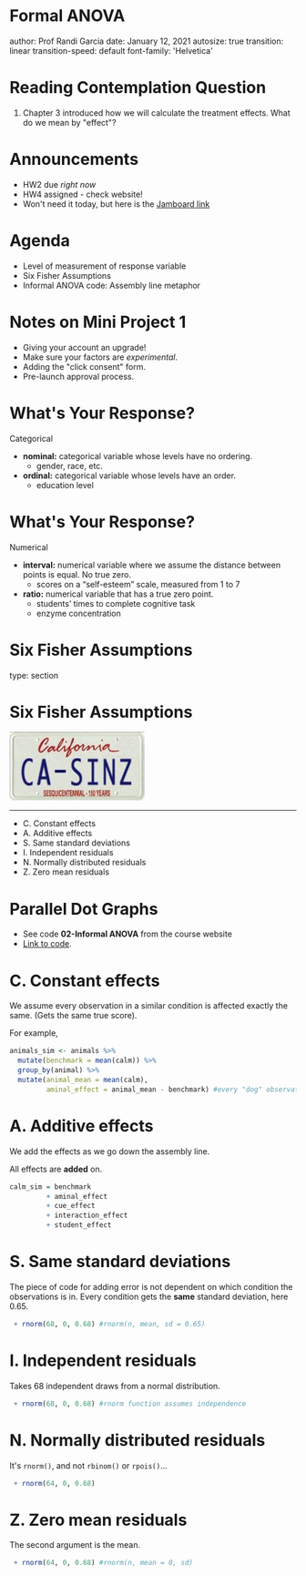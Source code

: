 Formal ANOVA
========================================================
author: Prof Randi Garcia
date: January 12, 2021
autosize: true
transition: linear
transition-speed: default
font-family: 'Helvetica'


Reading Contemplation Question
========================================================

  1. Chapter 3 introduced how we will calculate the treatment effects. What do 
     we mean by "effect"?  

Announcements
========================================================

- HW2 due *right now*
- HW4 assigned - check website!
- Won't need it today, but here is the [Jamboard link](https://jamboard.google.com/d/1mmGtXITXmD908iyWsHCe3RO1TbxkuEjvavIUneLgZR4/edit?usp=sharing)

Agenda
========================================================

- Level of measurement of response variable
- Six Fisher Assumptions
- Informal ANOVA code: Assembly line metaphor

Notes on Mini Project 1
========================================================

- Giving your account an upgrade!
- Make sure your factors are *experimental*.
- Adding the "click consent" form.
- Pre-launch approval process.

What's Your Response?
========================================================
Categorical

- **nominal:** categorical variable whose levels have no ordering.
    - gender, race, etc.
- **ordinal:** categorical variable whose levels have an order. 
    - education level

What's Your Response?
========================================================
Numerical

- **interval:** numerical variable where we assume the distance between points is equal. No true zero.
    - scores on a “self-esteem” scale, measured from 1 to 7 
- **ratio:** numerical variable that has a true zero point. 
    - students’ times to complete cognitive task
    - enzyme concentration

Six Fisher Assumptions
=======================================================
type: section

Six Fisher Assumptions
=======================================================
![](04_exp_decisions-figure/CA-SINZ2.png)

***

- C. Constant effects
- A. Additive effects
- S. Same standard deviations
- I. Independent residuals
- N. Normally distributed residuals
- Z. Zero mean residuals

Parallel Dot Graphs
=======================================================

- See code **02-Informal ANOVA** from the course website
- [Link to code](https://randilgarcia.github.io/sds290interterm21/lectures/02_informal_anova.Rmd).

C. Constant effects
=======================================================

We assume every observation in a similar condition is affected exactly the same. (Gets the same true score).  

For example,


```r
animals_sim <- animals %>%
  mutate(benchmark = mean(calm)) %>%
  group_by(animal) %>%
  mutate(animal_mean = mean(calm),
         aminal_effect = animal_mean - benchmark) #every "dog" observation gets the same effect
```

A. Additive effects
=======================================================

We add the effects as we go down the assembly line. 

All effects are **added** on. 


```r
calm_sim = benchmark 
         + aminal_effect 
         + cue_effect 
         + interaction_effect 
         + student_effect 
```

S. Same standard deviations
=======================================================

The piece of code for adding error is not dependent on which condition the observations is in. Every condition gets the **same** standard deviation, here 0.65.


```r
 + rnorm(68, 0, 0.68) #rnorm(n, mean, sd = 0.65)
```

I. Independent residuals
=======================================================

Takes 68 independent draws from a normal distribution.


```r
 + rnorm(68, 0, 0.68) #rnorm function assumes independence
```

N. Normally distributed residuals
=======================================================

It's `rnorm()`, and not `rbinom()` or `rpois()`...


```r
 + rnorm(64, 0, 0.68)
```

Z. Zero mean residuals
=======================================================

The second argument is the mean.


```r
 + rnorm(64, 0, 0.68) #rnorm(n, mean = 0, sd)
```



<!-- Leafhopper survival -->
<!-- ======================================================= -->
<!-- It is reasonable to assume that the structure of a sugar molecule has something to do with its food value.  -->
<!-- An experiment was conducted to compare the effects of four sugar diets on the survival of leafhoppers. The four diets were glucose and fructose (6-carbon atoms), sucrose (12-carbon), and a control (2% agar). The experimenter prepared two dishes with each diet, divided the leafhoppers into eight groups of equal size, and then randomly assigned them to dishes. Then she counted the number of days until half the insects had died in each group. -->


<!-- Decomposing the data -->
<!-- ======================================================= -->
<!-- ```{r, echo = FALSE} -->
<!-- library(knitr) -->
<!-- library(dplyr) -->
<!-- library(tidyr) -->
<!-- library(mosaic) -->
<!-- library(ggplot2) -->

<!-- kable(data.frame(control = c(2.3,1.7), sucrose = c(3.6, 4.0), glucose = c(3.0,2.8), fructose = c(2.1,2.3))) -->
<!-- ``` -->

<!-- - Draw the factor diagram, including the benchmark and residuals. -->

<!-- Leafhoppers -->
<!-- ======================================================= -->

<!-- Bar graph of treatment condition averages.  -->

<!-- ```{r, echo=FALSE} -->
<!-- leaf <- data.frame(diet = c("control","control","sucrose", "sucrose", "glucose", "glucose", "fructose","fructose"), days = c(2.3,1.7,3.6,4.0,3.0,2.8,2.1,2.3)) -->
<!-- leaf %>% -->
<!--   group_by(diet) %>% -->
<!--   summarise(means = mean(days)) %>% -->
<!--   mutate(bench = mean(means)) %>% -->
<!-- ggplot(aes(x = diet, y = means)) + -->
<!--   geom_bar(stat = "identity") + -->
<!--   geom_hline(aes(yintercept = bench), color = "red")  -->


<!-- leaf <- leaf %>% -->
<!--   mutate(benchmark = mean(days)) %>% -->
<!--   group_by(diet) %>% -->
<!--   mutate(grp_mean = mean(days), -->
<!--          diet_effect = grp_mean - benchmark) %>% -->
<!--   ungroup() %>% -->
<!--   mutate(fitted = benchmark + diet_effect, -->
<!--          resid = days - grp_mean, -->
<!--          resid_alt = days - fitted) -->
<!-- ``` -->

<!-- *** -->

<!-- - We need to start thinking about if those differences in treatment means are real, or could possibly be due to chance error.  -->
<!-- - To your factor diagram, let's add in the benchmark, the effects for diet, and the residuals -->
<!-- ```{r, echo = FALSE} -->
<!-- kable(data.frame(' ' = c("","","means"), control = c(2.3,1.7, 2.0), sucrose = c(3.6, 4.0, 3.8), glucose = c(3.0,2.8,2.9), fructose = c(2.1,2.3,2.2))) -->
<!-- ``` -->

<!-- Analysis of Variance ANOVA -->
<!-- ======================================================= -->
<!-- Formal ANOVA starts with the simple idea that we can compare our estimate of **treatment effect variability** to our estimate of **chance error variability** to measure how large our treatment effect is.  -->

<!-- Variability in treatment effects = True Effect Differences + Error -->

<!-- Variability in residuals = Error -->

<!-- Variability in treatment effects/Variability in residuals -->

<!-- - If our null hypothesis is, ${H}_{0}$: True Effect Differences $=0$, then what would we expect the following ratio to equal? -->


<!-- Sum of Squares (SS) -->
<!-- ======================================================= -->
<!-- ANOVA measures variability in treatment effects with the sum of squares (SS) divided by the number of units of unique information (df). For the BF[1] design, -->

<!-- $${SS}_{Treatments} = n\sum_{i=1}^{a}(\bar{y}_{i.}-\bar{y}_{..})^{2}$$ -->

<!-- $${SS}_{E} = \sum_{i=1}^{a}\sum_{j=1}^{n}({y}_{ij}-\bar{y}_{i.})^{2}$$ -->

<!-- $${SS}_{Total} = {SS}_{Treatments} + {SS}_{E}$$ -->

<!-- where $n$ is the group size, and $a$ is the number of treatments. -->

<!-- Degrees of Freedom (df) -->
<!-- ======================================================= -->
<!-- The df for a table equals the number of free numbers, the number of slots in the table you can fill in before the pattern of repetitions and adding to zero tell you what the remaining numbers have to be.  -->

<!-- $${df}_{Treatments}=a-1$$ -->

<!-- $${df}_{E}=N-a$$ -->

<!-- Mean Squares (MS)  -->
<!-- ======================================================= -->
<!-- The ultimate statistic we want to calculate is Variability in treatment effects/Variability in residuals. -->

<!-- **Variability in treatment effects**: -->
<!-- $${MS}_{Treatments}=\frac{{SS}_{Treatments}}{{df}_{Treatments}}$$ -->

<!-- **Variability in residuals** -->
<!-- $${MS}_{E}=\frac{{SS}_{E}}{{df}_{E}}$$ -->


<!-- F-ratios and the F-distribution -->
<!-- ======================================================= -->
<!-- The ratio of these two MS's is called the F ratio. The following quantity is our test statistic for the null hypothesis that there are no treatment effects.  -->

<!-- $$F = \frac{{MS}_{Treatments}}{{MS}_{E}}$$ -->

<!-- If the null hypothesis is true, then F is a random variable $\sim F({df}_{Treatments}, {df}_{E})$. The [F-distribution](https://en.wikipedia.org/wiki/F-distribution). -->

<!-- ```{r, eval=FALSE} -->
<!-- qplot(x = rf(500, 3, 4), geom = "density") -->
<!-- ``` -->

<!-- We can find the p-value for our F calculation with the following code -->

<!-- ```{r, eval=FALSE} -->
<!-- pf(17.67, 3, 4, lower.tail = FALSE) -->
<!-- ``` -->

<!-- Inside-outside Factors -->
<!-- ======================================================= -->
<!-- - We cannot always use the same formula for the treatment effects. It depends on inside and outside factors -->
<!-- - Estimated effect for a factor = Average for the factor - sum of estimated effects for all outside factors. That is, -->

<!-- $$Effect = Average - Partial Fit$$ -->

<!-- - One factor is *inside* another if each group of the first (inside) fits completely inside some group of the second (outside) factor. -->

<!-- Inside-outside Factors -->
<!-- ======================================================= -->
<!-- ```{r animals-example, echo = FALSE, warning=FALSE, message=FALSE} -->
<!-- animals <- read.csv("/Users/randigarcia/Dropbox/Smith-Teaching/SDS-290/Spring2018/www/animal_data.csv", header = TRUE) -->

<!-- animals <- animals %>% -->
<!--   mutate(student = seq.int(1, nrow(animals))) %>% -->
<!--   select(student, order, animal, cute_calm, scary_calm, cute_happy, scary_happy,  -->
<!--          cute_nerv, scary_nerv, cute_scared, scary_scared) %>% -->
<!--   gather(var, value, cute_calm:scary_scared) %>% -->
<!--   separate(var, c("cue", "emotion"), sep = "_") %>% -->
<!--   spread(emotion, value) %>% -->
<!--   unite(cell, cue, animal, remove = FALSE) %>% -->
<!--   select(student, animal, cue, calm) %>% -->
<!--   group_by(animal) %>% -->
<!--   slice(1:4) %>% -->
<!--   spread(cue, calm) %>% -->
<!--   arrange(animal) -->

<!-- kable(animals) -->
<!-- ``` -->
<!-- - Draw the factor diagram as a hierarchy of inside and outside factors  -->

<!-- Group time -->
<!-- ======================================================= -->
<!-- [Project instructions](http://www.science.smith.edu/~rgarcia/sds290-S18/project.html) -->

<!-- Start HW 4 -->
<!-- ======================================================= -->
<!-- - Ch4: B1-3, C3, D1, RE CH 3: 3-4 (data in fig 3.21), 11-13, 17-19 -->
